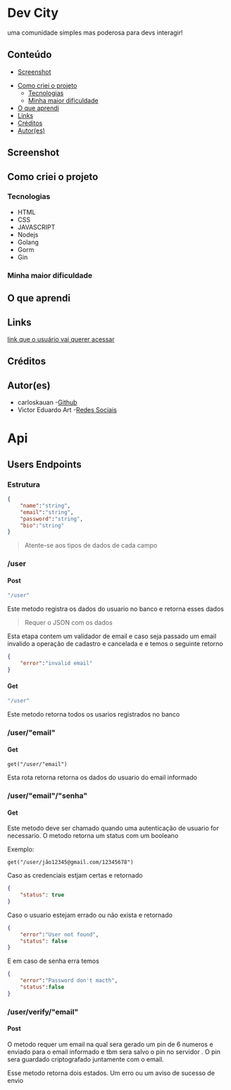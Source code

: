 # Dev City

uma comunidade simples mas poderosa para devs interagir!

## Conteúdo

- [Screenshot](#screenshot)
<!-- - [Checklist](#checklist) -->
- [Como criei o projeto](#como-criei-o-projeto)
    - [Tecnologias](#tecnologias)
    - [Minha maior dificuldade](#minha-maior-dificuldade)
- [O que aprendi](#o-que-aprendi)
- [Links](#links)
- [Créditos](#créditos)
- [Autor(es)](#autores)

## Screenshot

<!-- ![#](imagem do projeto) -->

<!-- 
    ## Checklist do que adicionar no projeto

    - [x] Escrever o README.md
    - [ ] colocar uma screenshot no readme
    - [ ] adicionar a opção de dark mode no projeto
    - [x] colocar o projeto no ar 
-->

## Como criei o projeto
<!-- coloque aqui os passo (claro que você pode colocar as coisas que você achar mais relevantes) que você fez para criar o projeto -->

### Tecnologias
<!-- liste algumas tecnologias que você usou no projeto, exemplo -->

- HTML
- CSS
- JAVASCRIPT
- Nodejs
- Golang
- Gorm
- Gin

### Minha maior dificuldade
<!-- coloque aqui sua maior dificuldade e como você fez para solucionar ela ou peça ajudar para o leitor em relação a sua dificuldade, também mencione o artigo ou usuário que te ajudou a resolver  -->

## O que aprendi
<!-- coloque aqui o que você aprendeu nesse projeto -->

## Links
<!-- coloque links sobre o projeto, como um protótipo no ar -->

[link que o usuário vai querer acessar](http://teste.com)

## Créditos
<!-- coloque aqui os conteúdos ou usuário que ajudaram a criar o projeto -->

## Autor(es)
<!-- coloque links relacionados as suas redes sociais a as pessoas que participaram no projeto -->

- carloskauan -[Github](https://github.com/carloskauan)
- Victor Eduardo Art -[Redes Sociais](https://linktr.ee/victor_eduardo_art)

# Api
## Users Endpoints
### Estrutura
~~~json
{
    "name":"string",
    "email":"string",
    "password":"string",
    "bio":"string"
}
~~~
> Atente-se aos tipos de dados de cada campo
### /user
#### Post
~~~go
"/user"
~~~
Este metodo registra os dados do usuario no banco e retorna esses dados
> Requer o JSON com os dados

Esta etapa contem um validador de email e caso seja passado um email invalido a operação de cadastro e cancelada e e temos o seguinte retorno
~~~json
{
    "error":"invalid email"
}
~~~

#### Get
~~~go
"/user"
~~~
Este metodo retorna todos os usarios registrados no banco

### /user/"email"
#### Get
~~~
get("/user/"email")
~~~
Esta rota retorna retorna os dados do usuario do email informado

### /user/"email"/"senha"
#### Get
Este metodo deve ser chamado quando uma autenticação de usuario for necessario. O metodo retorna um status com um booleano

Exemplo:
~~~
get("/user/jão12345@gmail.com/12345678")
~~~
Caso as credenciais estjam certas e retornado
~~~json
{
    "status": true
}
~~~
Caso o usuario estejam errado ou não exista e retornado
~~~json
{
    "error":"User not found",
    "status": false
}
~~~
E em caso de senha erra temos 
~~~json
{
    "error":"Password don't macth",
    "status":false
}
~~~

### /user/verify/"email"
#### Post
O metodo requer um email na qual sera gerado um pin de 6 numeros e enviado para o email informado e tbm sera salvo o pin no servidor . O pin sera guardado criptografado juntamente com o email.

Esse metodo retorna dois estados. Um erro ou um aviso de sucesso de envio
